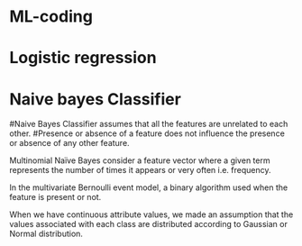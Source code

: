 # ML-coding

# Logistic regression

# Naive bayes Classifier
#Naive Bayes Classifier assumes that all the features are unrelated to each other.
#Presence or absence of a feature does not influence the presence or absence of any other feature.


Multinomial Naïve Bayes consider a feature vector where a given term represents the number of times it appears or very often i.e. frequency. 

In the multivariate Bernoulli event model,  a binary algorithm used when the feature is present or not. 


When we have continuous attribute values, we made an assumption that the values associated with each class are distributed according to Gaussian or Normal distribution. 
